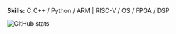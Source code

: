 **Skills:** C|C++ / Python / ARM | RISC-V / OS / FPGA / DSP

![GitHub stats](https://github-readme-stats.vercel.app/api?username=itankar&show_icons=true)  
